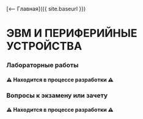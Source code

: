 [⟵ Главная]({{ site.baseurl }})

# **ЭВМ И ПЕРИФЕРИЙНЫЕ УСТРОЙСТВА**

### **Лабораторные работы**
#### ⚠️ **Находится в процессе разработки** ⚠️

### **Вопросы к экзамену или зачету**
#### ⚠️ **Находится в процессе разработки** ⚠️
